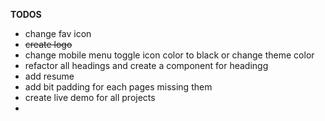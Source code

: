 **TODOS**

- change fav icon
- ~~create logo~~
- change mobile menu toggle icon color to black or change theme color
- refactor all headings and create a component for headingg
- add resume
- add bit padding for each pages missing them
- create live demo for all projects
-
